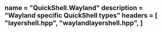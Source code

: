 name = "QuickShell.Wayland"
description = "Wayland specific QuickShell types"
headers = [
	"layershell.hpp",
	"waylandlayershell.hpp",
]
-----
